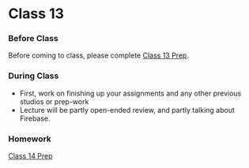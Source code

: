 # Class 13

### Before Class
Before coming to class, please complete [Class 13 Prep](../class13-prep).

### During Class
* First, work on finishing up your assignments and any other previous studios or prep-work
* Lecture will be partly open-ended review, and partly talking about Firebase.

### Homework
[Class 14 Prep](../class14-prep)
